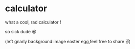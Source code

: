 # calculator

what a cool, rad calculator !

so sick dude 😎








(left gnarly background image easter egg,feel free to share ✌️)

